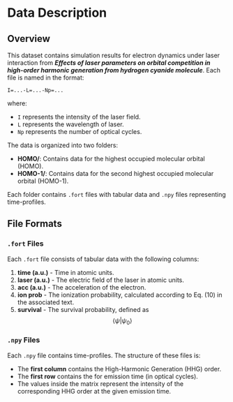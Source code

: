 # Data Description

## Overview
This dataset contains simulation results for electron dynamics under laser interaction from ***Effects of laser parameters on orbital competition in
high-order harmonic generation from hydrogen cyanide molecule***. Each file is named in the format:

```
I=...-L=...-Np=...
```

where:
- `I` represents the intensity of the laser field.
- `L` represents the wavelength of laser.
- `Np` represents the number of optical cycles.

The data is organized into two folders:
- **HOMO/**: Contains data for the highest occupied molecular orbital (HOMO).
- **HOMO-1/**: Contains data for the second highest occupied molecular orbital (HOMO-1).

Each folder contains `.fort` files with tabular data and `.npy` files representing time-profiles.

## File Formats
### `.fort` Files
Each `.fort` file consists of tabular data with the following columns:

1. **time (a.u.)** - Time in atomic units.
2. **laser (a.u.)** - The electric field of the laser in atomic units.
3. **acc (a.u.)** - The acceleration of the electron.
4. **ion prob** - The ionization probability, calculated according to Eq. (10) in the associated text.
5. **survival** - The survival probability, defined as $$\langle \psi | \psi_0 \rangle$$

### `.npy` Files
Each `.npy` file contains time-profiles. The structure of these files is:
- The **first column** contains the High-Harmonic Generation (HHG) order.
- The **first row** contains the for emission time (in optical cycles).
- The values inside the matrix represent the intensity of the corresponding HHG order at the given emission time.
